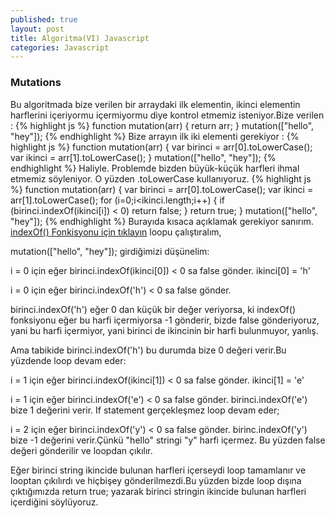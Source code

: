 ```yaml
---
published: true
layout: post
title: Algoritma(VI) Javascript
categories: Javascript
---
```

### Mutations

Bu algoritmada bize verilen bir arraydaki ilk elementin, ikinci elementin harflerini içeriyormu içermiyormu diye kontrol etmemiz isteniyor.Bize verilen : 
{% highlight js %}
function mutation(arr) {
  return arr;
}
mutation(["hello", "hey"]);
{% endhighlight %}
Bize arrayın ilk iki elementi gerekiyor :
{% highlight js %}
function mutation(arr) {
  var birinci = arr[0].toLowerCase();
  var ikinci = arr[1].toLowerCase();
  }
mutation(["hello", "hey"]);
{% endhighlight %}
Haliyle. Problemde bizden büyük-küçük harfleri ihmal etmemiz söyleniyor. O yüzden .toLowerCase kullanıyoruz.
{% highlight js %}
function mutation(arr) {
  var birinci = arr[0].toLowerCase();
  var ikinci = arr[1].toLowerCase();
  for (i=0;i<ikinci.length;i++) {
    if (birinci.indexOf(ikinci[i]) < 0)
      return false;
  }
  return true;
 }
mutation(["hello", "hey"]);
{% endhighlight %}
Burayıda kısaca açıklamak gerekiyor sanırım. [indexOf() Fonkisyonu için tıklayın](https://developer.mozilla.org/en-US/docs/Web/JavaScript/Reference/Global_Objects/String/indexOf)
loopu çalıştıralım, 

mutation(["hello", "hey"]); girdiğimizi düşünelim:

i = 0 için eğer birinci.indexOf(ikinci[0]) < 0 sa false gönder. ikinci[0] = 'h'


i = 0 için eğer birinci.indexOf('h') < 0 sa false gönder.


birinci.indexOf('h') eğer 0 dan küçük bir değer veriyorsa, ki indexOf() fonksiyonu eğer bu harfi içermiyorsa -1 gönderir, bizde false gönderiyoruz, yani bu harfi içermiyor, yani birinci de ikincinin bir harfi bulunmuyor, yanlış.

Ama tabikide birinci.indexOf('h') bu durumda bize 0 değeri verir.Bu yüzdende loop devam eder:

i = 1 için eğer birinci.indexOf(ikinci[1]) < 0 sa false gönder. ikinci[1] = 'e'

i = 1 için eğer birinci.indexOf('e') < 0 sa false gönder. 
birinci.indexOf('e') bize 1 değerini verir. If statement gerçekleşmez loop devam eder;

i = 2 için eğer birinci.indexOf('y') < 0 sa false gönder. 
birinc.indexOf('y') bize -1 değerini verir.Çünkü "hello" stringi "y" harfi içermez. Bu yüzden false değeri gönderilir ve loopdan çıkılır. 

Eğer birinci string ikincide bulunan harfleri içerseydi loop tamamlanır ve looptan çıkılırdı ve hiçbişey gönderilmezdi.Bu yüzden bizde loop dışına çıktığımızda return true; yazarak birinci stringin ikincide bulunan harfleri içerdiğini söylüyoruz.
